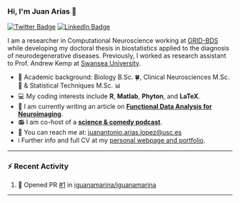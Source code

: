### Hi, I'm Juan Arias 👋


[![Twitter Badge](https://img.shields.io/badge/Twitter-Profile-informational?style=flat&logo=twitter&logoColor=white&color=1CA2F1)](https://twitter.com/DatasetMessy)
[![LinkedIn Badge](https://img.shields.io/badge/LinkedIn-Profile-informational?style=flat&logo=linkedin&logoColor=white&color=0D76A8)](https://www.linkedin.com/in/juanariasbio/)

I am a researcher in Computational Neuroscience working at [GRID-BDS](https://grid-usc.com/equipo) while developing my doctoral thesis in biostatistics applied to the diagnosis of neurodegenerative diseases. Previously, I worked as research assistant to Prof. Andrew Kemp at [Swansea University](https://genialscience.org.uk).

- :scroll: Academic background: Biology B.Sc. :four_leaf_clover:, Clinical Neurosciences M.Sc. 🧠 & Statistical Techniques M.Sc. :bar_chart:
- :computer: My coding interests include **R**, **Matlab**, **Phyton**, and **LaTeX**.
- :notebook: I am currently writing an article on **[Functional Data Analysis for Neuroimaging](https://arxiv.org/abs/2102.02908)**.
- :radio: I am co-host of a **[science & comedy podcast](https://rss.com/podcasts/idus/)**.
- :e-mail: You can reach me at: juanantonio.arias.lopez@usc.es
- :information_source: Further info and full CV at my [personal webpage and portfolio](https://messy-dataset.xyz).

---

### :zap: Recent Activity

<!--START_SECTION:activity-->
1. 💪 Opened PR [#1](https://github.com/iguanamarina/iguanamarina/pull/1) in [iguanamarina/iguanamarina](https://github.com/iguanamarina/iguanamarina)
<!--END_SECTION:activity-->

---


     


